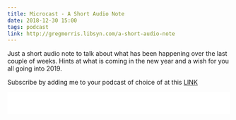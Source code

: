 ```yaml
---
title: Microcast - A Short Audio Note
date: 2018-12-30 15:00
tags: podcast
link: http://gregmorris.libsyn.com/a-short-audio-note
---
```

Just a short audio note to talk about what has been happening over the last couple of weeks. Hints at what is coming in the new year and a wish for you all going into 2019.

Subscribe by adding me to your podcast of choice of at this [LINK](http://gregmorris.libsyn.com/rss)

<iframe style="border: none" src="//html5-player.libsyn.com/embed/episode/id/8077973/height/100/theme/standard-mini/thumbnail/no/preload/no/direction/backward/" height="50" width="100%" scrolling="no"  allowfullscreen webkitallowfullscreen mozallowfullscreen oallowfullscreen msallowfullscreen></iframe>
